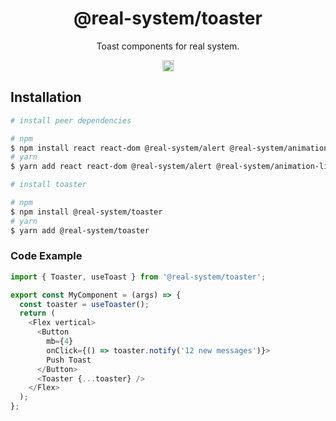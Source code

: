 <h1 align="center">@real-system/toaster</h1>
<p align="center">Toast components for real system.</p>
<p align="center">
<a href="https://www.npmjs.com/package/@real-system/toaster"><img src="https://badgen.net/npm/v/@real-system/toaster?label=&icon=npm&color=blue" alt="npm version" height="18"/></a>
</p>

## Installation

```bash
# install peer dependencies

# npm
$ npm install react react-dom @real-system/alert @real-system/animation-library @real-system/elements-primitive @real-system/styled-library @real-system/utils-library
# yarn
$ yarn add react react-dom @real-system/alert @real-system/animation-library @real-system/elements-primitive @real-system/styled-library @real-system/utils-library

# install toaster

# npm
$ npm install @real-system/toaster
# yarn
$ yarn add @real-system/toaster
```

### Code Example

```typescript
import { Toaster, useToast } from '@real-system/toaster';

export const MyComponent = (args) => {
  const toaster = useToaster();
  return (
    <Flex vertical>
      <Button
        mb={4}
        onClick={() => toaster.notify('12 new messages')}>
        Push Toast
      </Button>
      <Toaster {...toaster} />
    </Flex>
  );
};

```
